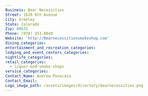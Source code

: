 ```yaml
---
Business: Bear Necessities
Street: 1628 8th Avenue
City: Greeley
State: Colorado
Zip: 80631
Phone: (970) 351-0049
Website: 'http://Bearnecessitiessmokeshop.com'
dining_categories:
entertainment_and_recreation_categories:
lodging_and_event_centers_categories:
nightlife_categories:
retail_categories:
  - liquor-and-smoke-shops
service_categories:
Contact_Name: Andrew Ponacasa
Contact_Email:
Logo_image_path: /assets/images/directory/bearnecessities.png
---
```



